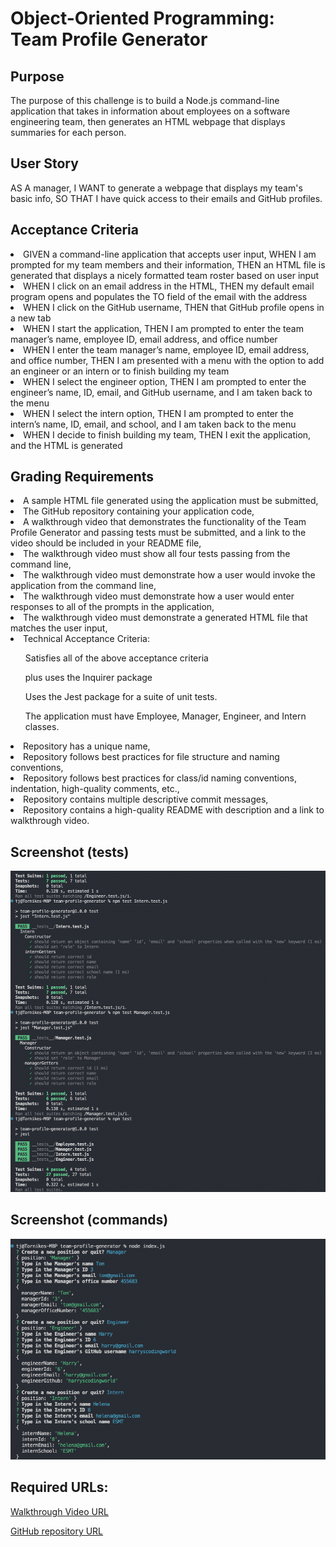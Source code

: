 <h1>Object-Oriented Programming: Team Profile Generator</h1>

<h2>Purpose</h2>
<p>The purpose of this challenge is to build a Node.js command-line application that takes in information about employees on a software engineering team, then generates an HTML webpage that displays summaries for each person.</p>

<h2>User Story</h2>
<p>AS A manager, I WANT to generate a webpage that displays my team's basic info, SO THAT I have quick access to their emails and GitHub profiles.</p>

<h2>Acceptance Criteria</h2>
<li>GIVEN a command-line application that accepts user input, WHEN I am prompted for my team members and their information, THEN an HTML file is generated that displays a nicely formatted team roster based on user input</li>
<li>WHEN I click on an email address in the HTML, THEN my default email program opens and populates the TO field of the email with the address
</li>
<li>WHEN I click on the GitHub username, THEN that GitHub profile opens in a new tab
</li>
<li>WHEN I start the application, THEN I am prompted to enter the team manager’s name, employee ID, email address, and office number
</li>
<li>WHEN I enter the team manager’s name, employee ID, email address, and office number, THEN I am presented with a menu with the option to add an engineer or an intern or to finish building my team
</li>
<li>WHEN I select the engineer option, THEN I am prompted to enter the engineer’s name, ID, email, and GitHub username, and I am taken back to the menu
</li>
<li>WHEN I select the intern option, THEN I am prompted to enter the intern’s name, ID, email, and school, and I am taken back to the menu
</li>
<li>WHEN I decide to finish building my team, THEN I exit the application, and the HTML is generated
</li>

<h2>Grading Requirements</h2>
<li>A sample HTML file generated using the application must be submitted,</li>
<li>The GitHub repository containing your application code,</li>
<li>A walkthrough video that demonstrates the functionality of the Team Profile Generator and passing tests must be submitted, and a link to the video should be included in your README file,</li>
<li>The walkthrough video must show all four tests passing from the command line,</li>
<li>The walkthrough video must demonstrate how a user would invoke the application from the command line,</li>
<li>The walkthrough video must demonstrate how a user would enter responses to all of the prompts in the application,</li>
<li>The walkthrough video must demonstrate a generated HTML file that matches the user input,</li>
<li>Technical Acceptance Criteria:</li>
<ul>Satisfies all of the above acceptance criteria</ul>
<ul>plus uses the Inquirer package</ul>
<ul>Uses the Jest package for a suite of unit tests.</ul>
<ul>The application must have Employee, Manager, Engineer, and Intern classes.</ul>
<li>Repository has a unique name,</li>
<li>Repository follows best practices for file structure and naming conventions,</li>
<li>Repository follows best practices for class/id naming conventions, indentation, high-quality comments, etc.,</li>
<li>Repository contains multiple descriptive commit messages,</li>
<li>Repository contains a high-quality README with description and a link to walkthrough video.</li>

<h2>Screenshot (tests)</h2>

![image](https://github.com/tornicke/team-profile-generator/blob/main/src/Screenshot_tests.png)

<h2>Screenshot (commands)</h2>

![image](https://github.com/tornicke/team-profile-generator/blob/main/src/Screenshot_team_profile_generator.png)

<h2>Required URLs:</h2>

[Walkthrough Video URL](https://drive.google.com/file/d/1wskmt3TITIJmHrpjysrIxfefI2p2IxXd/view?usp=sharing)

[GitHub repository URL](https://github.com/tornicke/team-profile-generator)

